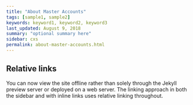 ```yaml
---
title: "About Master Accounts"
tags: [sample1, sample2]
keywords: keyword1, keyword2, keyword3
last_updated: August 9, 2018
summary: "optional summary here"
sidebar: cxs
permalink: about-master-accounts.html
---
```

## Relative links

You can now view the site offline rather than solely through the Jekyll preview server or deployed on a web server. The linking approach in both the sidebar and with inline links uses relative linking throughout.